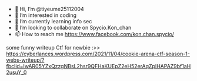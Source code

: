 - 👋 Hi, I’m @tiyeume25112004
- 👀 I’m interested in coding
- 🌱 I’m currently learning info sec
- 💞️ I’m looking to collaborate on Spycio.Kon_chan
- 📫 How to reach me https://www.facebook.com/kon.chan.spycio/

<!---
tiyeume25112004/tiyeume25112004 is a ✨ special ✨ repository because its `README.md` (this file) appears on your GitHub profile.
You can click the Preview link to take a look at your changes.
--->
some funny writeup Ctf for newbie :>>
https://cyberlances.wordpress.com/2021/11/04/cookie-arena-ctf-season-1-webs-writeup/?fbclid=IwAR05YZxQzzgNBsL2hsr9QFHaKUEpZ2eH52erAqZpIHAPAZ9bf1aH2usuY_0
